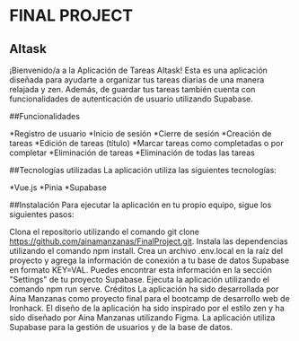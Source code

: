 # FINAL PROJECT
## AItask

¡Bienvenido/a a la Aplicación de Tareas AItask! Esta es una aplicación diseñada para ayudarte a organizar tus tareas diarias de una manera relajada y zen. Además, de guardar tus tareas también cuenta con funcionalidades de autenticación de usuario utilizando Supabase.

##Funcionalidades

*Registro de usuario
*Inicio de sesión
*Cierre de sesión
*Creación de tareas
*Edición de tareas (título)
*Marcar tareas como completadas o por completar
*Eliminación de tareas
*Eliminación de todas las tareas

##Tecnologías utilizadas
La aplicación utiliza las siguientes tecnologías:

*Vue.js
*Pinia
*Supabase

##Instalación
Para ejecutar la aplicación en tu propio equipo, sigue los siguientes pasos:

Clona el repositorio utilizando el comando git clone https://github.com/ainamanzanas/FinalProject.git.
Instala las dependencias utilizando el comando npm install.
Crea un archivo .env.local en la raíz del proyecto y agrega la información de conexión a tu base de datos Supabase en formato KEY=VAL. Puedes encontrar esta información en la sección "Settings" de tu proyecto Supabase.
Ejecuta la aplicación utilizando el comando npm run serve.
Créditos
La aplicación ha sido desarrollada por Aina Manzanas como proyecto final para el bootcamp de desarrollo web de Ironhack. El diseño de la aplicación ha sido inspirado por el estilo zen y ha sido diseñado por Aina Manzanas utilizando Figma. La aplicación utiliza Supabase para la gestión de usuarios y de la base de datos.
